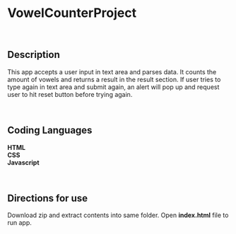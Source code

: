 # VowelCounterProject

<br>

## Description

This app accepts a user input in text area and parses data.  It counts the amount of vowels and returns a result in the result section.  If user tries to type again in text area and submit again, an alert will pop up and request user to hit reset button before trying again.

<br>


## Coding Languages

**HTML  
CSS  
Javascript**  
  
<br>


## Directions for  use

Download zip and extract contents into same folder.  Open **index.html** file to run app.
